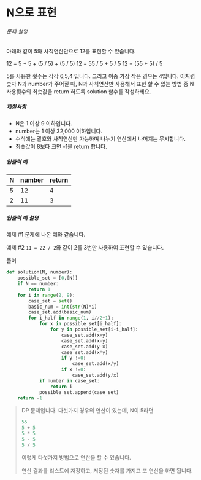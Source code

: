 # N으로 표현

###### 문제 설명

아래와 같이 5와 사칙연산만으로 12를 표현할 수 있습니다.

12 = 5 + 5 + (5 / 5) + (5 / 5)
12 = 55 / 5 + 5 / 5
12 = (55 + 5) / 5

5를 사용한 횟수는 각각 6,5,4 입니다. 그리고 이중 가장 작은 경우는 4입니다.
이처럼 숫자 N과 number가 주어질 때, N과 사칙연산만 사용해서 표현 할 수 있는 방법 중 N 사용횟수의 최솟값을 return 하도록 solution 함수를 작성하세요.

##### 제한사항

- N은 1 이상 9 이하입니다.
- number는 1 이상 32,000 이하입니다.
- 수식에는 괄호와 사칙연산만 가능하며 나누기 연산에서 나머지는 무시합니다.
- 최솟값이 8보다 크면 -1을 return 합니다.

##### 입출력 예

| N    | number | return |
| ---- | ------ | ------ |
| 5    | 12     | 4      |
| 2    | 11     | 3      |

##### 입출력 예 설명

예제 #1
문제에 나온 예와 같습니다.

예제 #2
`11 = 22 / 2`와 같이 2를 3번만 사용하여 표현할 수 있습니다.



 풀이

```python
def solution(N, number):
    possible_set = [0,[N]] 
    if N == number:
        return 1
    for i in range(2, 9):
        case_set = set() 
        basic_num = int(str(N)*i) 
        case_set.add(basic_num)
        for i_half in range(1, i//2+1): 
            for x in possible_set[i_half]:
                for y in possible_set[i-i_half]: 
                    case_set.add(x+y)
                    case_set.add(x-y)
                    case_set.add(y-x)
                    case_set.add(x*y)
                    if y !=0:
                        case_set.add(x/y)
                    if x !=0:
                        case_set.add(y/x)
            if number in case_set:
                return i
            possible_set.append(case_set) 
    return -1 
```

> DP 문제입니다. 다섯가지 경우의 연산이 있는데, N이 5라면
>
> ```python
> 55
> 5 + 5
> 5 * 5
> 5 - 5
> 5 / 5
> ```
>
> 이렇게 다섯가지 방법으로 연산을 할 수 있습니다.
>
> 연산 결과를 리스트에 저장하고, 저장된 숫자를 가지고 또 연산을 하면 됩니다. 